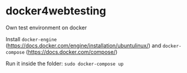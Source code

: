 # docker4webtesting
Own test environment on docker

Install `docker-engine` (https://docs.docker.com/engine/installation/ubuntulinux/) and `docker-compose` (https://docs.docker.com/compose/)

Run it inside the folder: 
`sudo docker-compose up`
